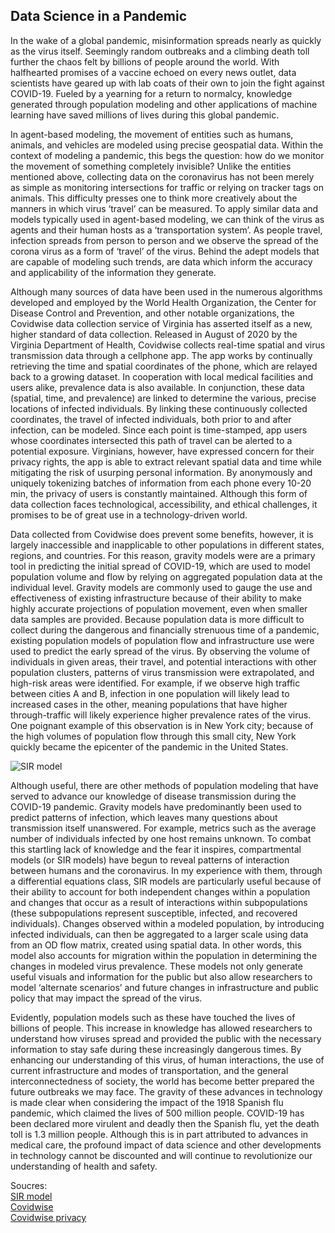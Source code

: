## Data Science in a Pandemic

In the wake of a global pandemic, misinformation spreads nearly as quickly as the virus itself. Seemingly random outbreaks and a climbing death toll further the chaos felt by billions of people around the world. With halfhearted promises of a vaccine echoed on every news outlet, data scientists have geared up with lab coats of their own to join the fight against COVID-19. Fueled by a yearning for a return to normalcy, knowledge generated through population modeling and other applications of machine learning have saved millions of lives during this global pandemic.<br/>

In agent-based modeling, the movement of entities such as humans, animals, and vehicles are modeled using precise geospatial data. Within the context of modeling a pandemic, this begs the question: how do we monitor the movement of something completely invisible? Unlike the entities mentioned above, collecting data on the coronavirus has not been merely as simple as monitoring intersections for traffic or relying on tracker tags on animals. This difficulty presses one to think more creatively about the manners in which virus ‘travel’ can be measured. To apply similar data and models typically used in agent-based modeling, we can think of the virus as agents and their human hosts as a ‘transportation system’. As people travel, infection spreads from person to person and we observe the spread of the corona virus as a form of ‘travel’ of the virus. Behind the adept models that are capable of modeling such trends, are data which inform the accuracy and applicability of the information they generate.<br/>

Although many sources of data have been used in the numerous algorithms developed and employed by the World Health Organization, the Center for Disease Control and Prevention, and other notable organizations, the Covidwise data collection service of Virginia has asserted itself as a new, higher standard of data collection. Released in August of 2020 by the Virginia Department of Health, Covidwise collects real-time spatial and virus transmission data through a cellphone app. The app works by continually retrieving the time and spatial coordinates of the phone, which are relayed back to a growing dataset. In cooperation with local medical facilities and users alike, prevalence data is also available. In conjunction, these data (spatial, time, and prevalence) are linked to determine the various, precise locations of infected individuals. By linking these continuously collected coordinates, the travel of infected individuals, both prior to and after infection, can be modeled. Since each point is time-stamped, app users whose coordinates intersected this path of travel can be alerted to a potential exposure. Virginians, however, have expressed concern for their privacy rights, the app is able to extract relevant spatial data and time while mitigating the risk of usurping personal information. By anonymously and uniquely tokenizing batches of information from each phone every 10-20 min, the privacy of users is constantly maintained. Although this form of data collection faces technological, accessibility, and ethical challenges, it promises to be of great use in a technology-driven world.<br/>

Data collected from Covidwise does prevent some benefits, however, it is largely inaccessible and inapplicable to other populations in different states, regions, and countries. For this reason, gravity models were are a primary tool in predicting the initial spread of COVID-19, which are used to model population volume and flow by relying on aggregated population data at the individual level. Gravity models are commonly used to gauge the use and effectiveness of existing infrastructure because of their ability to make highly accurate projections of population movement, even when smaller data samples are provided. Because population data is more difficult to collect during the dangerous and financially strenuous time of a pandemic, existing population models of population flow and infrastructure use were used to predict the early spread of the virus. By observing the volume of individuals in given areas, their travel, and potential interactions with other population clusters, patterns of virus transmission were extrapolated, and high-risk areas were identified. For example, if we observe high traffic between cities A and B, infection in one population will likely lead to increased cases in the other, meaning populations that have higher through-traffic will likely experience higher prevalence rates of the virus. One poignant example of this observation is in New York city; because of the high volumes of population flow through this small city, New York quickly became the epicenter of the pandemic in the United States.<br/>

![SIR model](https://aeraposo.github.io/Data-440-Raposo/covid.gif)<br/>

Although useful, there are other methods of population modeling that have served to advance our knowledge of disease transmission during the COVID-19 pandemic. Gravity models have predominantly been used to predict patterns of infection, which leaves many questions about transmission itself unanswered. For example, metrics such as the average number of individuals infected by one host remains unknown. To combat this startling lack of knowledge and the fear it inspires, compartmental models (or SIR models) have begun to reveal patterns of interaction between humans and the coronavirus. In my experience with them, through a differential equations class, SIR models are particularly useful because of their ability to account for both independent changes within a population and changes that occur as a result of interactions within subpopulations (these subpopulations represent susceptible, infected, and recovered individuals). Changes observed within a modeled population, by introducing infected individuals, can then be aggregated to a larger scale using data from an OD flow matrix, created using spatial data. In other words, this model also accounts for migration within the population in determining the changes in modeled virus prevalence. These models not only generate useful visuals and information for the public but also allow researchers to model ‘alternate scenarios’ and future changes in infrastructure and public policy that may impact the spread of the virus.<br/>

Evidently, population models such as these have touched the lives of billions of people. This increase in knowledge has allowed researchers to understand how viruses spread and provided the public with the necessary information to stay safe during these increasingly dangerous times. By enhancing our understanding of this virus, of human interactions, the use of current infrastructure and modes of transportation, and the general interconnectedness of society, the world has become better prepared the future outbreaks we may face.  The gravity of these advances in technology is made clear when considering the impact of the 1918 Spanish flu pandemic, which claimed the lives of 500 million people. COVID-19 has been declared more virulent and deadly then the Spanish flu, yet the death toll is 1.3 million people. Although this is in part attributed to advances in medical care, the profound impact of data science and other developments in technology cannot be discounted and will continue to revolutionize our understanding of health and safety.<br/>

Soucres:<br/>
[SIR model](https://towardsdatascience.com/modelling-the-coronavirus-epidemic-spreading-in-a-city-with-python-babd14d82fa2)<br/>
[Covidwise](https://springml.com/press/covidwise-exposure-notification-app/)<br/>
[Covidwise privacy](https://apnews.com/article/virus-outbreak-ri-state-wire-smartphones-ca-state-wire-technology-46b54442d8faf71dab0a5c97b87374d7)
